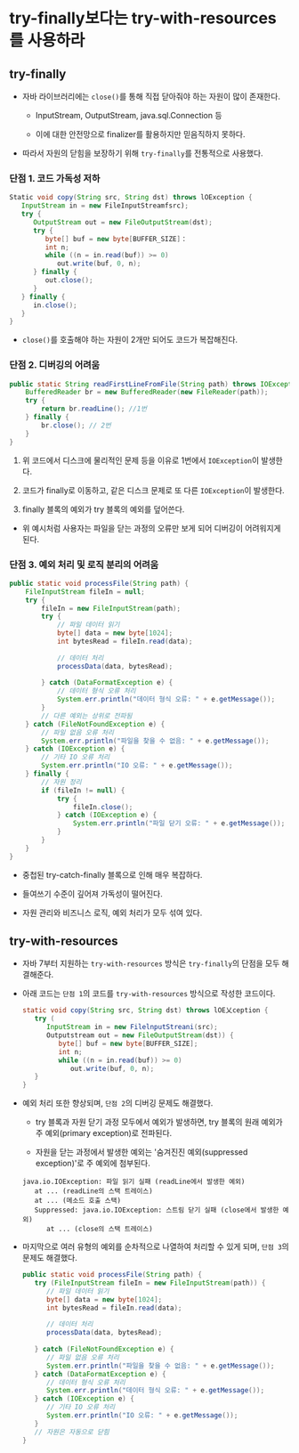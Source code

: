 # try-finally보다는 try-with-resources를 사용하라

## try-finally

- 자바 라이브러리에는 `close()`를 통해 직접 닫아줘야 하는 자원이 많이 존재한다.
   - InputStream, OutputStream, java.sql.Connection 등

   - 이에 대한 안전망으로 finalizer를 활용하지만 믿음직하지 못하다.

- 따라서 자원의 닫힘을 보장하기 위해 `try-finally`를 전통적으로 사용했다.

### 단점 1. 코드 가독성 저하

```java
Static void copy(String src, String dst) throws lOException { 
   InputStream in = new FileInputStreamfsrc);
   try {
      OutputStream out = new FileOutputStream(dst);
      try {
         byte[] buf = new byte[BUFFER_SIZE]： 
         int n;
         while ((n = in.read(buf)) >= 0)
            out.write(buf, 0, n);
      } finally {
         out.close();
      }
   } finally { 
      in.close();
   }
}
```

- `close()`를 호출해야 하는 자원이 2개만 되어도 코드가 복잡해진다.

### 단점 2. 디버깅의 어려움

```java
public static String readFirstLineFromFile(String path) throws IOException {
    BufferedReader br = new BufferedReader(new FileReader(path));
    try {
        return br.readLine(); //1번
    } finally {
        br.close(); // 2번
    }
}
```

1. 위 코드에서 디스크에 물리적인 문제 등을 이유로 1번에서 `IOException`이 발생한다.

2. 코드가 finally로 이동하고, 같은 디스크 문제로 또 다른 `IOException`이 발생한다.

3. finally 블록의 예외가 try 블록의 예외를 덮어쓴다.

- 위 예시처럼 사용자는 파일을 닫는 과정의 오류만 보게 되어 디버깅이 어려워지게 된다.

### 단점 3. 예외 처리 및 로직 분리의 어려움

```java
public static void processFile(String path) {
    FileInputStream fileIn = null;
    try {
        fileIn = new FileInputStream(path);
        try {
            // 파일 데이터 읽기
            byte[] data = new byte[1024];
            int bytesRead = fileIn.read(data);
            
            // 데이터 처리
            processData(data, bytesRead);
            
        } catch (DataFormatException e) {
            // 데이터 형식 오류 처리
            System.err.println("데이터 형식 오류: " + e.getMessage());
        }
        // 다른 예외는 상위로 전파됨
    } catch (FileNotFoundException e) {
        // 파일 없음 오류 처리
        System.err.println("파일을 찾을 수 없음: " + e.getMessage());
    } catch (IOException e) {
        // 기타 IO 오류 처리
        System.err.println("IO 오류: " + e.getMessage());
    } finally {
        // 자원 정리
        if (fileIn != null) {
            try {
                fileIn.close();
            } catch (IOException e) {
                System.err.println("파일 닫기 오류: " + e.getMessage());
            }
        }
    }
}
```

- 중첩된 try-catch-finally 블록으로 인해 매우 복잡하다.

- 들여쓰기 수준이 깊어져 가독성이 떨어진다.

- 자원 관리와 비즈니스 로직, 예외 처리가 모두 섞여 있다.

## try-with-resources

- 자바 7부터 지원하는 `try-with-resources` 방식은 `try-finally`의 단점을 모두 해결해준다.

- 아래 코드는 `단점 1`의 코드를 `try-with-resources` 방식으로 작성한 코드이다.

   ```java
   static void copy(String src, String dst) throws lOE乂ception {
      try (
         InputStream in = new FilelnputStreani(src);
         Outputstream out = new FileOutputStream(dst)) {
            byte[] buf = new byte[BUFFER_SIZE];
            int n;
            while ((n = in.read(buf)) >= 0) 
               out.write(buf, 0, n);
      }
   }
   ```

- 예외 처리 또한 향상되며, `단점 2`의 디버깅 문제도 해결했다.

   - try 블록과 자원 닫기 과정 모두에서 예외가 발생하면, try 블록의 원래 예외가 주 예외(primary exception)로 전파된다.

   - 자원을 닫는 과정에서 발생한 예외는 '숨겨진진 예외(suppressed exception)'로 주 예외에 첨부된다.

   ```
   java.io.IOException: 파일 읽기 실패 (readLine에서 발생한 예외)
      at ... (readLine의 스택 트레이스)
      at ... (메소드 호출 스택)
      Suppressed: java.io.IOException: 스트림 닫기 실패 (close에서 발생한 예외)
         at ... (close의 스택 트레이스)
   ```

- 마지막으로 여러 유형의 예외를 순차적으로 나열하여 처리할 수 있게 되며, `단점 3`의 문제도 해결했다.

   ```java
   public static void processFile(String path) {
      try (FileInputStream fileIn = new FileInputStream(path)) {
         // 파일 데이터 읽기
         byte[] data = new byte[1024];
         int bytesRead = fileIn.read(data);
         
         // 데이터 처리
         processData(data, bytesRead);
         
      } catch (FileNotFoundException e) {
         // 파일 없음 오류 처리
         System.err.println("파일을 찾을 수 없음: " + e.getMessage());
      } catch (DataFormatException e) {
         // 데이터 형식 오류 처리
         System.err.println("데이터 형식 오류: " + e.getMessage());
      } catch (IOException e) {
         // 기타 IO 오류 처리
         System.err.println("IO 오류: " + e.getMessage());
      }
      // 자원은 자동으로 닫힘
   }
   ```
